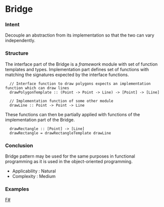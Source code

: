 # Bridge


### Intent

Decouple an abstraction from its implementation so that the two can vary independently.


### Structure

The interface part of the Bridge is a _framework_ module with set of function templates and types. Implementation part defines set of functions with matching the signatures expected by the interface functions.

~~~~
  // Interface function to draw polygons expects an implementation function which can draw lines
  drawPolygonTemplate :: (Point -> Point -> Line) -> [Point] -> [Line]
  
  // Implementation function of some other module
  drawLine :: Point -> Point -> Line
~~~~

These functions can then be partially applied with functions of the implementation part of the Bridge.

~~~~
  drawRectangle :: [Point] -> [Line]
  drawRectangle = drawRectangleTemplate drawLine
~~~~


### Conclusion

Bridge pattern may be used for the same purposes in functional programming as it is used in the object-oriented programming.


- Applicability : Natural
- Complexity : Medium


### Examples

[F#](bridge.fsx)
